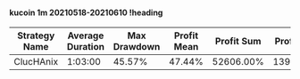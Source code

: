 #### kucoin 1m 20210518-20210610 !heading
| Strategy Name | Average Duration | Max Drawdown | Profit Mean | Profit Sum | Profit Total | Trade Count | Win Rate |
| ------------- | ---------------- | ------------ | ----------- | ---------- | ------------ | ----------- | -------- |
| ClucHAnix     | 1:03:00          | 45.57%       | 47.44%      | 52606.00%  | 13990.00%    | 1109        | 69.16%   |